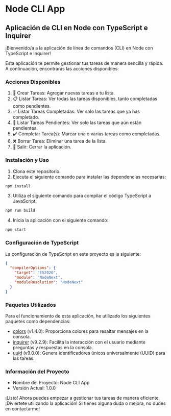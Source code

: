 # Node CLI App
## Aplicación de CLI en Node con TypeScript e Inquirer

¡Bienvenido/a a la aplicación de línea de comandos (CLI) en Node con TypeScript e Inquirer!

Esta aplicación te permite gestionar tus tareas de manera sencilla y rápida. A continuación, encontrarás las acciones disponibles:

### Acciones Disponibles

1. 📝 Crear Tareas: Agregar nuevas tareas a tu lista.
2. 📋 Listar Tareas: Ver todas las tareas disponibles, tanto completadas como pendientes.
3. ✅ Listar Tareas Completadas: Ver solo las tareas que ya has completado.
4. 🔴 Listar Tareas Pendientes: Ver solo las tareas que aún están pendientes.
5. ✔️ Completar Tarea(s): Marcar una o varias tareas como completadas.
6. ❌ Borrar Tarea: Eliminar una tarea de la lista.
7. 🚪 Salir: Cerrar la aplicación.

### Instalación y Uso

1. Clona este repositorio.
2. Ejecuta el siguiente comando para instalar las dependencias necesarias:

```bash
npm install
```

3. Utiliza el siguiente comando para compilar el código TypeScript a JavaScript:

```bash
npm run build
```

4. Inicia la aplicación con el siguiente comando:

```bash
npm start
```

### Configuración de TypeScript

La configuración de TypeScript en este proyecto es la siguiente:

```json
{
  "compilerOptions": {
    "target": "ES2020",
    "module": "NodeNext",
    "moduleResolution": "NodeNext"
  }
}
```

### Paquetes Utilizados

Para el funcionamiento de esta aplicación, he utilizado los siguientes paquetes como dependencias:

- [colors](https://www.npmjs.com/package/colors) (v1.4.0): Proporciona colores para resaltar mensajes en la consola.
- [inquirer](https://www.npmjs.com/package/inquirer) (v9.2.9): Facilita la interacción con el usuario mediante preguntas y respuestas en la consola.
- [uuid](https://www.npmjs.com/package/uuid) (v9.0.0): Genera identificadores únicos universalmente (UUID) para las tareas.

### Información del Proyecto

- Nombre del Proyecto: Node CLI App
- Versión Actual: 1.0.0

¡Listo! Ahora puedes empezar a gestionar tus tareas de manera eficiente. ¡Diviértete utilizando la aplicación! Si tienes alguna duda o mejora, no dudes en contactarme!
